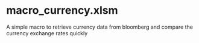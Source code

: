 # macro_currency.xlsm
A simple macro to retrieve currency data from bloomberg and compare the currency exchange rates quickly
